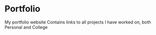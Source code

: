 # Portfolio
My portfolio website
Contains links to all projects I have worked on, both Personal and College
